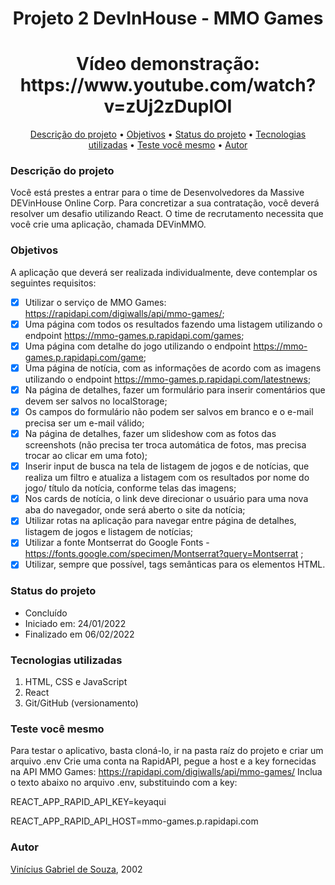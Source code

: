 <h1 align="center"> Projeto 2 DevInHouse - MMO Games</h1>

<h1 align="center">
Vídeo demonstração: https://www.youtube.com/watch?v=zUj2zDuplOI
</h1>

<p align="center">
  <a href="#descricao">Descrição do projeto</a> •
 <a href="#objetivo">Objetivos</a> •
 <a href="#status">Status do projeto</a> • 
 <a href="#tecnologias">Tecnologias utilizadas</a> • 
 <a href="#test">Teste você mesmo</a> •
 <a href="#autor">Autor</a>
</p>

<h3 id="descricao">Descrição do projeto</h3>

Você está prestes a entrar para o time de Desenvolvedores da Massive DEVinHouse Online Corp. Para concretizar a sua contratação, você deverá resolver um desafio utilizando React. O time de recrutamento necessita que você crie uma aplicação, chamada DEVinMMO.


<h3 id="objetivo">Objetivos</h3>

A aplicação que deverá ser realizada individualmente, deve contemplar os seguintes requisitos:

- [X] Utilizar o serviço de MMO Games: https://rapidapi.com/digiwalls/api/mmo-games/;
- [X] Uma página com todos os resultados fazendo uma listagem utilizando o endpoint https://mmo-games.p.rapidapi.com/games;
- [X] Uma página com detalhe do jogo utilizando o endpoint https://mmo-games.p.rapidapi.com/game;
- [X] Uma página de notícia, com as informações de acordo com as imagens utilizando o endpoint https://mmo-games.p.rapidapi.com/latestnews;
- [X] Na página de detalhes, fazer um formulário para inserir comentários que devem ser salvos no localStorage;
- [X] Os campos do formulário não podem ser salvos em branco e o e-mail precisa ser um e-mail válido;
- [X] Na página de detalhes, fazer um slideshow com as fotos das screenshots (não precisa ter troca automática de fotos, mas precisa trocar ao clicar em uma foto);
- [X] Inserir input de busca na tela de listagem de jogos e de notícias, que realiza um filtro e atualiza a listagem com os resultados por nome do jogo/ título da notícia, conforme telas das imagens;
- [X] Nos cards de notícia, o link deve direcionar o usuário para uma nova aba do navegador, onde será aberto o site da notícia;
- [X] Utilizar rotas na aplicação para navegar entre página de detalhes, listagem de jogos e listagem de notícias;
- [X] Utilizar a fonte Montserrat do Google Fonts - https://fonts.google.com/specimen/Montserrat?query=Montserrat ;
- [X] Utilizar, sempre que possível, tags semânticas para os elementos HTML.

<h3 id="status">Status do projeto</h3>

* Concluído
* Iniciado em: 24/01/2022
* Finalizado em 06/02/2022

<h3 id="tecnologias">Tecnologias utilizadas</h3>

1. HTML, CSS e JavaScript
2. React
3. Git/GitHub (versionamento)

<h3 id="test">Teste você mesmo</h3>

Para testar o aplicativo, basta cloná-lo, ir na pasta raíz do projeto e criar um arquivo .env
Crie uma conta na RapidAPI, pegue a host e a key fornecidas na API MMO Games: https://rapidapi.com/digiwalls/api/mmo-games/
Inclua o texto abaixo no arquivo .env, substituindo com a key:


REACT_APP_RAPID_API_KEY=keyaqui

REACT_APP_RAPID_API_HOST=mmo-games.p.rapidapi.com



<h3 id="autor">Autor</h3>

[Vinícius Gabriel de Souza](https://github.com/ViniiSouza), 2002

